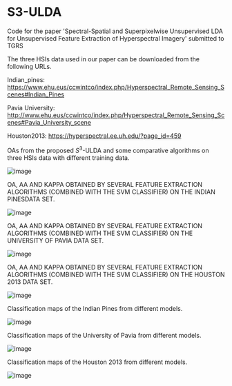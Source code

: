 # S3-ULDA
Code for the paper 'Spectral-Spatial and Superpixelwise Unsupervised LDA for Unsupervised Feature Extraction of Hyperspectral Imagery' submitted to TGRS

The three HSIs data used in our paper can be downloaded from the following URLs.

Indian_pines: https://www.ehu.eus/ccwintco/index.php/Hyperspectral_Remote_Sensing_Scenes#Indian_Pines

Pavia University: http://www.ehu.eus/ccwintco/index.php/Hyperspectral_Remote_Sensing_Scenes#Pavia_University_scene

Houston2013: https://hyperspectral.ee.uh.edu/?page_id=459

OAs from the proposed $S^3$-ULDA and some comparative algorithms on three HSIs data with different training data.

![image](img/SVMresult.png)

OA, AA AND KAPPA OBTAINED BY SEVERAL FEATURE EXTRACTION ALGORITHMS (COMBINED WITH THE SVM CLASSIFIER) 
ON THE INDIAN PINESDATA SET. 

![image](img/IndianPines.png)

OA, AA AND KAPPA OBTAINED BY SEVERAL FEATURE EXTRACTION ALGORITHMS (COMBINED WITH THE SVM CLASSIFIER) 
ON THE UNIVERSITY OF PAVIA DATA SET.

![image](img/UniversityofPavia.png)

OA, AA AND KAPPA OBTAINED BY SEVERAL FEATURE EXTRACTION ALGORITHMS (COMBINED WITH THE SVM CLASSIFIER) 
ON THE HOUSTON 2013 DATA SET.

![image](img/Houston2013.png)

Classification maps of the  Indian Pines from different models.

![image](img/Classificationmapsoftheindian.png)

Classification maps of the University of Pavia from different models.

![image](img/Classificationmapsofthepaviau.png)

Classification maps of the Houston 2013 from different models.

![image](img/ClassificationmapsoftheHouston2013.png)



